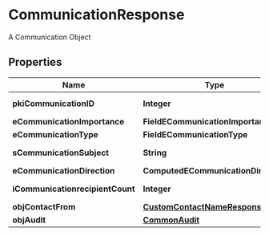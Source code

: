 

# CommunicationResponse

A Communication Object

## Properties

| Name | Type | Description | Notes |
|------------ | ------------- | ------------- | -------------|
|**pkiCommunicationID** | **Integer** | The unique ID of the Communication. |  |
|**eCommunicationImportance** | **FieldECommunicationImportance** |  |  |
|**eCommunicationType** | **FieldECommunicationType** |  |  |
|**sCommunicationSubject** | **String** | The subject of the Communication |  |
|**eCommunicationDirection** | **ComputedECommunicationDirection** |  |  |
|**iCommunicationrecipientCount** | **Integer** | The count of Communicationrecipient |  |
|**objContactFrom** | [**CustomContactNameResponse**](CustomContactNameResponse.md) |  |  |
|**objAudit** | [**CommonAudit**](CommonAudit.md) |  |  |



